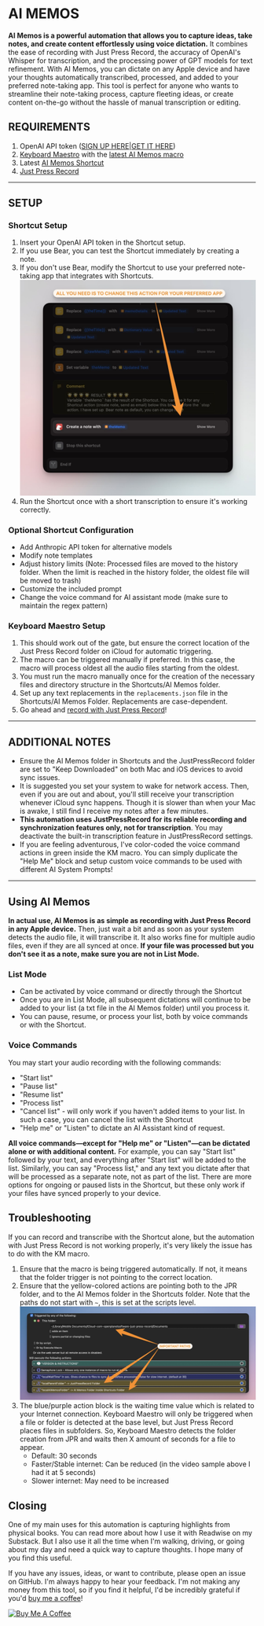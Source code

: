 # AI MEMOS
**AI Memos is a powerful automation that allows you to capture ideas, take notes, and create content effortlessly using voice dictation.** It combines the ease of recording with Just Press Record, the accuracy of OpenAI's Whisper for transcription, and the processing power of GPT models for text refinement. With AI Memos, you can dictate on any Apple device and have your thoughts automatically transcribed, processed, and added to your preferred note-taking app. This tool is perfect for anyone who wants to streamline their note-taking process, capture fleeting ideas, or create content on-the-go without the hassle of manual transcription or editing.

## REQUIREMENTS
1. OpenAI API token ([SIGN UP HERE](https://platform.openai.com/signup)|[GET IT HERE](https://platform.openai.com/api-keys))
2. [Keyboard Maestro](https://www.keyboardmaestro.com/main/) with the [latest AI Memos macro](https://github.com/ognistik/km-ai-memos/releases/latest)
3. Latest [AI Memos Shortcut](https://github.com/ognistik/km-ai-memos/releases/latest)
4. [Just Press Record](https://www.openplanetsoftware.com/just-press-record/)

---
## SETUP
### Shortcut Setup
1. Insert your OpenAI API token in the Shortcut setup.
2. If you use Bear, you can test the Shortcut immediately by creating a note.
3. If you don't use Bear, modify the Shortcut to use your preferred note-taking app that integrates with Shortcuts.\
![](assets/001.jpg)
4. Run the Shortcut once with a short transcription to ensure it's working correctly.

### Optional Shortcut Configuration
- Add Anthropic API token for alternative models
- Modify note templates
- Adjust history limits (Note: Processed files are moved to the history folder. When the limit is reached in the history folder, the oldest file will be moved to trash)
- Customize the included prompt
- Change the voice command for AI assistant mode (make sure to maintain the regex pattern)

### Keyboard Maestro Setup
1. This should work out of the gate, but ensure the correct location of the Just Press Record folder on iCloud for automatic triggering.
2. The macro can be triggered manually if preferred. In this case, the macro will process oldest all the audio files starting from the oldest.
3. You must run the macro manually once for the creation of the necessary files and directory structure in the Shortcuts/AI Memos folder.
4. Set up any text replacements in the `replacements.json` file in the Shortcuts/AI Memos Folder. Replacements are case-dependent.
5. Go ahead and [record with Just Press Record](#using-ai-memos)!

---
## ADDITIONAL NOTES
- Ensure the AI Memos folder in Shortcuts and the JustPressRecord folder are set to "Keep Downloaded" on both Mac and iOS devices to avoid sync issues.
- It is suggested you set your system to wake for network access. Then, even if you are out and about, you'll still receive your transcription whenever iCloud sync happens. Though it is slower than when your Mac is awake, I still find I receive my notes after a few minutes.
- **This automation uses JustPressRecord for its reliable recording and synchronization features only, not for transcription**. You may deactivate the built-in transcription feature in JustPressRecord settings.
- If you are feeling adventurous, I've color-coded the voice command actions in green inside the KM macro. You can simply duplicate the "Help Me" block and setup custom voice commands to be used with different AI System Prompts!

---
## Using AI Memos
**In actual use, AI Memos is as simple as recording with Just Press Record in any Apple device.** Then, just wait a bit and as soon as your system detects the audio file, it will transcribe it. It also works fine for multiple audio files, even if they are all synced at once. **If your file was processed but you don't see it as a note, make sure you are not in List Mode.**

### List Mode
- Can be activated by voice command or directly through the Shortcut
- Once you are in List Mode, all subsequent dictations will continue to be added to your list (a txt file in the AI Memos folder) until you process it. 
- You can pause, resume, or process your list, both by voice commands or with the Shortcut.

### Voice Commands
You may start your audio recording with the following commands:
- "Start list"
- "Pause list"
- "Resume list"
- "Process list"
- "Cancel list" - will only work if you haven't added items to your list. In such a case, you can cancel the list with the Shortcut
- "Help me" or "Listen" to dictate an AI Assistant kind of request.

**All voice commands—except for "Help me" or "Listen"—can be dictated alone or with additional content.** For example, you can say "Start list" followed by your text, and everything after "Start list" will be added to the list. Similarly, you can say "Process list," and any text you dictate after that will be processed as a separate note, not as part of the list. There are more options for ongoing or paused lists in the Shortcut, but these only work if your files have synced properly to your device.

## Troubleshooting
If you can record and transcribe with the Shortcut alone, but the automation with Just Press Record is not working properly, it's very likely the issue has to do with the KM macro.
1. Ensure that the macro is being triggered automatically. If not, it means that the folder trigger is not pointing to the correct location.
2. Ensure that the yellow-colored actions are pointing both to the JPR folder, and to the AI Memos folder in the Shortcuts folder. Note that the paths do not start with `~`, this is set at the scripts level.
![](assets/002.jpg)
3. The blue/purple action block is the waiting time value which is related to your Internet connection. Keyboard Maestro will only be triggered when a file or folder is detected at the base level, but Just Press Record places files in subfolders. So, Keyboard Maestro detects the folder creation from JPR and waits then X amount of seconds for a file to appear.
   - Default: 30 seconds
   - Faster/Stable internet: Can be reduced (in the video sample above I had it at 5 seconds)
   - Slower internet: May need to be increased

## Closing
One of my main uses for this automation is capturing highlights from physical books. You can read more about how I use it with Readwise on my Substack. But I also use it all the time when I'm walking, driving, or going about my day and need a quick way to capture thoughts. I hope many of you find this useful. 

If you have any issues, ideas, or want to contribute, please open an issue on GitHub. I'm always happy to hear your feedback. I'm not making any money from this tool, so if you find it helpful, I'd be incredibly grateful if you'd [buy me a coffee](https://buymeacoffee.com/afadingthought)!

<a href="https://www.buymeacoffee.com/afadingthought" target="_blank"><img src="https://cdn.buymeacoffee.com/buttons/default-orange.png" alt="Buy Me A Coffee" height="41" width="174"></a>